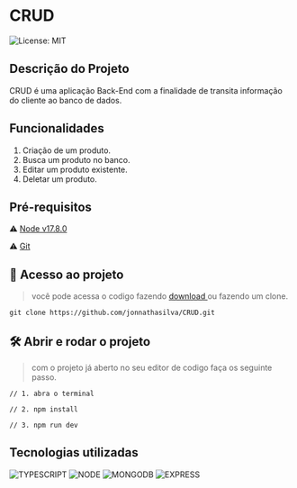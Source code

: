 # CRUD

![License: MIT](https://img.shields.io/badge/License-MIT-yellow.svg)

## Descrição do Projeto

<p>
CRUD é uma aplicação Back-End com a finalidade de transita informação do cliente ao banco de dados.
</p>

## Funcionalidades

1. Criação de um produto.
2. Busca um produto no banco.
3. Editar um produto existente.
4. Deletar um produto.

## Pré-requisitos

⚠️ <a href="https://nodejs.org/en/download/" >Node v17.8.0</a>

⚠️ <a href="https://git-scm.com/downloads" >Git</a>

## 📁 Acesso ao projeto

> você pode acessa o codigo fazendo <a href="https://github.com/jonnathasilva/CRUD/archive/refs/heads/main.zip" >download </a> ou fazendo um clone.

```
git clone https://github.com/jonnathasilva/CRUD.git
```

## 🛠️ Abrir e rodar o projeto

> com o projeto já aberto no seu editor de codigo faça os seguinte passo.

```
// 1. abra o terminal

// 2. npm install

// 3. npm run dev
```

## Tecnologias utilizadas

![TYPESCRIPT](https://img.shields.io/badge/TypeScript-007ACC?style=for-the-badge&logo=typescript&logoColor=white)
![NODE](https://img.shields.io/badge/Node.js-339933?style=for-the-badge&logo=nodedotjs&logoColor=white)
![MONGODB](https://img.shields.io/badge/MongoDB-4EA94B?style=for-the-badge&logo=mongodb&logoColor=white)
![EXPRESS](https://img.shields.io/badge/Express.js-000000?style=for-the-badge&logo=express&logoColor=white)
